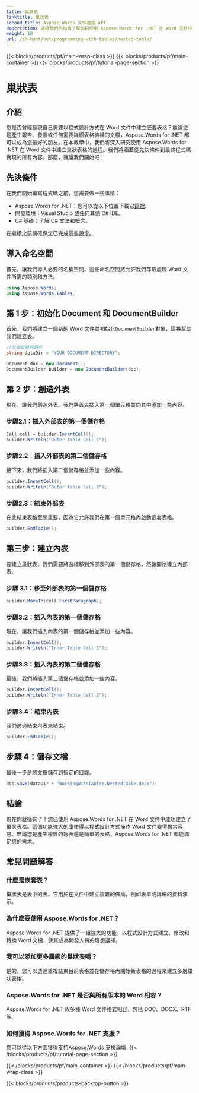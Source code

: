 ```yaml
---
title: 巢狀表
linktitle: 巢狀表
second_title: Aspose.Words 文件處理 API
description: 透過我們的指南了解如何使用 Aspose.Words for .NET 在 Word 文件中建立巢狀表格。非常適合以程式設計方式產生複雜的文件佈局。
weight: 10
url: /zh-hant/net/programming-with-tables/nested-table/
---
```


{{< blocks/products/pf/main-wrap-class >}}
{{< blocks/products/pf/main-container >}}
{{< blocks/products/pf/tutorial-page-section >}}

# 巢狀表

## 介紹

您是否曾經發現自己需要以程式設計方式在 Word 文件中建立嵌套表格？無論您是產生報告、發票或任何需要詳細表格結構的文檔，Aspose.Words for .NET 都可以成為您最好的朋友。在本教學中，我們將深入研究使用 Aspose.Words for .NET 在 Word 文件中建立巢狀表格的過程。我們將涵蓋從先決條件到最終程式碼實現的所有內容。那麼，就讓我們開始吧！

## 先決條件

在我們開始編寫程式碼之前，您需要做一些事情：

-  Aspose.Words for .NET：您可以從以下位置下載它[這裡](https://releases.aspose.com/words/net/).
- 開發環境：Visual Studio 或任何其他 C# IDE。
- C# 基礎：了解 C# 文法和概念。

在繼續之前請確保您已完成這些設定。

## 導入命名空間

首先，讓我們導入必要的名稱空間。這些命名空間將允許我們存取處理 Word 文件所需的類別和方法。

```csharp
using Aspose.Words;
using Aspose.Words.Tables;
```

## 第 1 步：初始化 Document 和 DocumentBuilder

首先，我們將建立一個新的 Word 文件並初始化`DocumentBuilder`對象，這將幫助我們建立表。

```csharp
//文檔目錄的路徑
string dataDir = "YOUR DOCUMENT DIRECTORY";

Document doc = new Document();
DocumentBuilder builder = new DocumentBuilder(doc);
```

## 第 2 步：創造外表

現在，讓我們創造外表。我們將首先插入第一個單元格並向其中添加一些內容。

### 步驟2.1：插入外部表的第一個儲存格

```csharp
Cell cell = builder.InsertCell();
builder.Writeln("Outer Table Cell 1");
```

### 步驟2.2：插入外部表的第二個儲存格

接下來，我們將插入第二個儲存格並添加一些內容。

```csharp
builder.InsertCell();
builder.Writeln("Outer Table Cell 2");
```

### 步驟2.3：結束外部表

在此結束表格至關重要，因為它允許我們在第一個單元格內啟動嵌套表格。

```csharp
builder.EndTable();
```

## 第三步：建立內表

要建立巢狀表，我們需要將遊標移到外部表的第一個儲存格，然後開始建立內部表。

### 步驟 3.1：移至外部表的第一個儲存格

```csharp
builder.MoveTo(cell.FirstParagraph);
```

### 步驟3.2：插入內表的第一個儲存格

現在，讓我們插入內表的第一個儲存格並添加一些內容。

```csharp
builder.InsertCell();
builder.Writeln("Inner Table Cell 1");
```

### 步驟3.3：插入內表的第二個儲存格

最後，我們將插入第二個儲存格並添加一些內容。

```csharp
builder.InsertCell();
builder.Writeln("Inner Table Cell 2");
```

### 步驟3.4：結束內表

我們透過結束內表來結束。

```csharp
builder.EndTable();
```

## 步驟 4：儲存文檔

最後一步是將文檔儲存到指定的目錄。

```csharp
doc.Save(dataDir + "WorkingWithTables.NestedTable.docx");
```

## 結論

現在你就擁有了！您已使用 Aspose.Words for .NET 在 Word 文件中成功建立了巢狀表格。這個功能強大的庫使得以程式設計方式操作 Word 文件變得異常容易。無論您是產生複雜的報表還是簡單的表格，Aspose.Words for .NET 都能滿足您的需求。

## 常見問題解答

### 什麼是嵌套表？

巢狀表是表中的表。它用於在文件中建立複雜的佈局，例如表單或詳細的資料演示。

### 為什麼要使用 Aspose.Words for .NET？

Aspose.Words for .NET 提供了一組強大的功能，以程式設計方式建立、修改和轉換 Word 文檔，使其成為開發人員的理想選擇。

### 我可以添加更多層級的巢狀表嗎？

是的，您可以透過重複結束目前表格並在儲存格內開始新表格的過程來建立多層巢狀表格。

### Aspose.Words for .NET 是否與所有版本的 Word 相容？

Aspose.Words for .NET 與多種 Word 文件格式相容，包括 DOC、DOCX、RTF 等。

### 如何獲得 Aspose.Words for .NET 支援？

您可以從以下方面獲得支持[Aspose.Words 支援論壇](https://forum.aspose.com/c/words/8).
{{< /blocks/products/pf/tutorial-page-section >}}

{{< /blocks/products/pf/main-container >}}
{{< /blocks/products/pf/main-wrap-class >}}

{{< blocks/products/products-backtop-button >}}
